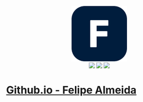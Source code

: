 <div align="center">
  <img src="assets/img/favicon.png" width="150" height="150">

  <br>

  <div>
    <img src="https://img.shields.io/badge/HTML5-050f2c?style=for-the-badge&logo=html5&logoColor=2dde98"/>
    <img src="https://img.shields.io/badge/CSS3-050f2c?style=for-the-badge&logo=css3&logoColor=2dde98"/>
    <img src="https://img.shields.io/badge/JavaScript-050f2c?style=for-the-badge&logo=javascript&logoColor=2dde98"/>
  </div>
</div>

# <a href="https://felipelipe12.github.io">Github.io - Felipe Almeida</a>
